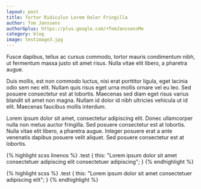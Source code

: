 ```yaml
---
layout: post
title: Tortor Ridiculus Lorem Dolor Fringilla
author: Tom Janssens
authorGplus: https://plus.google.com/+TomJanssensMe
category: blog
image: testimage3.jpg
---
```


Fusce dapibus, tellus ac cursus commodo, tortor mauris condimentum nibh, ut fermentum massa justo sit amet risus. Nulla vitae elit libero, a pharetra augue.

<!--more-->

Duis mollis, est non commodo luctus, nisi erat porttitor ligula, eget lacinia odio sem nec elit. Nullam quis risus eget urna mollis ornare vel eu leo. Sed posuere consectetur est at lobortis. Maecenas sed diam eget risus varius blandit sit amet non magna. Nullam id dolor id nibh ultricies vehicula ut id elit. Maecenas faucibus mollis interdum.

Lorem ipsum dolor sit amet, consectetur adipiscing elit. Donec ullamcorper nulla non metus auctor fringilla. Sed posuere consectetur est at lobortis. Nulla vitae elit libero, a pharetra augue. Integer posuere erat a ante venenatis dapibus posuere velit aliquet. Sed posuere consectetur est at lobortis.

{% highlight scss linenos %}
.test {
  this: "Lorem ipsum dolor sit amet consectetuer adipiscing elit consectetuer adipiscing";
}
{% endhighlight %}


{% highlight scss %}
.test {
  this: "Lorem ipsum dolor sit amet consectetuer adipiscing elit";
}
{% endhighlight %}